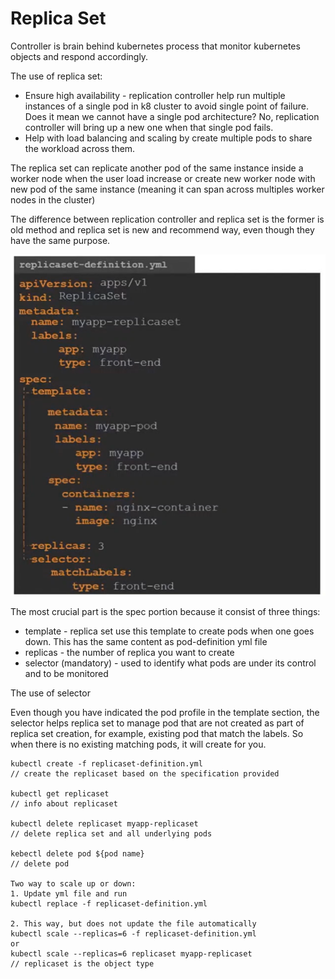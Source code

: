 # Replica Set

Controller is brain behind kubernetes process that monitor kubernetes objects and respond accordingly.

The use of replica set:

* Ensure high availability - replication controller help run multiple instances of a single pod in k8 cluster to avoid single point of failure. Does it mean we cannot have a single pod architecture? No, replication controller will bring up a new one when that single pod fails.
* Help with load balancing and scaling by create multiple pods to share the workload across them.

The replica set can replicate another pod of the same instance inside a worker node when the user load increase or create new worker node with new pod of the same instance \(meaning it can span across multiples worker nodes in the cluster\)

The difference between replication controller and replica set is the former is old method and replica set is new and recommend way, even though they have the same purpose.

![Example of replicaset-definition.yml](../../.gitbook/assets/1%20%285%29.png)

The most crucial part is the spec portion because it consist of three things:

* template - replica set use this template to create pods when one goes down. This has the same content as pod-definition yml file
* replicas - the number of replica you want to create
* selector \(mandatory\) - used to identify what pods are under its control and to be monitored

The use of selector

Even though you have indicated the pod profile in the template section, the selector helps replica set to manage pod that are not created as part of replica set creation, for example, existing pod that match the labels. So when there is no existing matching pods, it will create for you.

```text
kubectl create -f replicaset-definition.yml 
// create the replicaset based on the specification provided

kubectl get replicaset
// info about replicaset

kubectl delete replicaset myapp-replicaset 
// delete replica set and all underlying pods

kebectl delete pod ${pod name}
// delete pod

Two way to scale up or down:
1. Update yml file and run
kubectl replace -f replicaset-definition.yml

2. This way, but does not update the file automatically
kubectl scale --replicas=6 -f replicaset-definition.yml 
or
kubectl scale --replicas=6 replicaset myapp-replicaset
// replicaset is the object type
```

